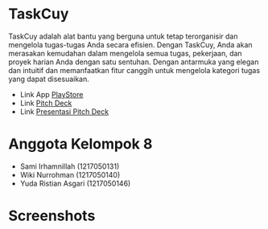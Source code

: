 # TaskCuy
TaskCuy adalah alat bantu yang berguna untuk tetap terorganisir dan mengelola tugas-tugas Anda secara efisien. Dengan TaskCuy, Anda akan merasakan kemudahan dalam mengelola semua tugas, pekerjaan, dan proyek harian Anda dengan satu sentuhan. Dengan antarmuka yang elegan dan intuitif dan memanfaatkan fitur canggih untuk mengelola kategori tugas yang dapat disesuaikan.

- Link App [PlayStore](https://play.google.com/store/apps/details?id=swy.kelompok8.taskcuy)
- Link [Pitch Deck](https://www.canva.com/design/DAF4vBGibBw/7Ru5TCnYh8LCX_REM7D24g/view)
- Link [Presentasi Pitch Deck]()

# Anggota Kelompok 8
- Sami Irhamnillah (1217050131)
- Wiki Nurrohman (1217050140)
- Yuda Ristian Asgari (1217050146)

# Screenshots
